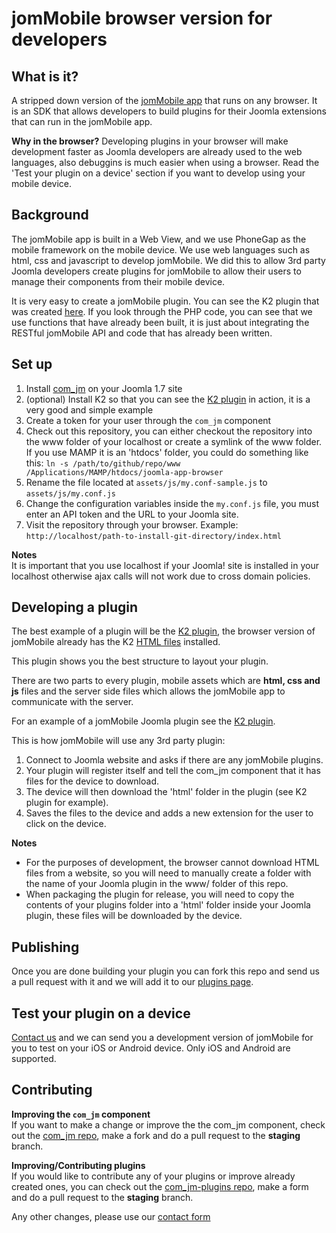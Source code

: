 jomMobile browser version for developers
================================

What is it?
---------------------------------------
A stripped down version of the [jomMobile app](http://jommobile.com/) that runs on any browser.
It is an SDK that allows developers to build plugins for their Joomla extensions that can run in the jomMobile app.

**Why in the browser?**
Developing plugins in your browser will make development faster as Joomla developers are already used to the web languages, also debuggins is much easier when using a browser. Read the 'Test your plugin on a device' section if you want to develop using your mobile device.

Background
-------------------------------
The jomMobile app is built in a Web View, and we use PhoneGap as the mobile framework on the mobile device.
We use web languages such as html, css and javascript to develop jomMobile. We did this to allow 3rd party Joomla developers create plugins for jomMobile to allow their users to manage their components from their mobile device.

It is very easy to create a jomMobile plugin. You can see the K2 plugin that was created [here](https://github.com/rcorral/com_jm-plugins/tree/master/code/plugins/jm/k2). If you look through the PHP code, you can see that we use functions that have already been built, it is just about integrating the RESTful jomMobile API and code that has already been written.

Set up
-----------------------------

1. Install [com_jm](http://jommobile.com/media/downloads/com_api-latest.zip) on your Joomla 1.7 site
2. (optional) Install K2 so that you can see the [K2 plugin](http://jommobile.com/media/downloads/plg_jm_k2-latest.zip) in action, it is a very good and simple example
3. Create a token for your user through the `com_jm` component
4. Check out this repository, you can either checkout the repository into the www folder of your localhost or create a symlink of the www folder. If you use MAMP it is an 'htdocs' folder, you could do something like this: `ln -s /path/to/github/repo/www /Applications/MAMP/htdocs/joomla-app-browser`
5. Rename the file located at `assets/js/my.conf-sample.js` to `assets/js/my.conf.js`
6. Change the configuration variables inside the `my.conf.js` file, you must enter an API token and the URL to your Joomla site.
7. Visit the repository through your browser. Example: `http://localhost/path-to-install-git-directory/index.html`

**Notes**  
It is important that you use localhost if your Joomla! site is installed in your localhost otherwise ajax calls will not work due to cross domain policies.

Developing a plugin
--------------------------
The best example of a plugin will be the [K2 plugin](https://github.com/rcorral/com_jm-plugins/tree/master/code/plugins/jm/k2), the browser version of jomMobile already has the K2 [HTML files](https://github.com/rcorral/jommobile-browser/tree/master/www/k2) installed.

This plugin shows you the best structure to layout your plugin.

There are two parts to every plugin, mobile assets which are **html, css and js** files and the server side files which allows the jomMobile app to communicate with the server.

For an example of a jomMobile Joomla plugin see the [K2 plugin](http://jommobile.com/media/downloads/plg_jm_k2-latest.zip).

This is how jomMobile will use any 3rd party plugin:

1. Connect to Joomla website and asks if there are any jomMobile plugins.
2. Your plugin will register itself and tell the com_jm component that it has files for the device to download.
3. The device will then download the 'html' folder in the plugin (see K2 plugin for example).
4. Saves the files to the device and adds a new extension for the user to click on the device.

**Notes**  
- For the purposes of development, the browser cannot download HTML files from a website, so you will need to manually create a folder with the name of your Joomla plugin in the www/ folder of this repo.
- When packaging the plugin for release, you will need to copy the contents of your plugins folder into a 'html' folder inside your Joomla plugin, these files will be downloaded by the device.

Publishing
----------------------------
Once you are done building your plugin you can fork this repo and send us a pull request with it and we will add it to our [plugins page](http://jommobile.com/joomla-plugins).

Test your plugin on a device
---------------------------------------
[Contact us](http://jommobile.com/contact-us) and we can send you a development version of jomMobile for you to test on your iOS or Android device.
Only iOS and Android are supported.

Contributing
----------------------------
**Improving the `com_jm` component**  
If you want to make a change or improve the the com_jm component, check out the [com_jm repo](https://github.com/rcorral/com_jm), make a fork and do a pull request to the **staging** branch.

**Improving/Contributing plugins**  
If you would like to contribute any of your plugins or improve already created ones, you can check out the [com_jm-plugins repo](https://github.com/rcorral/com_jm-plugins), make a form and do a pull request to the **staging** branch.

Any other changes, please use our [contact form](http://jommobile.com/contact-us)
